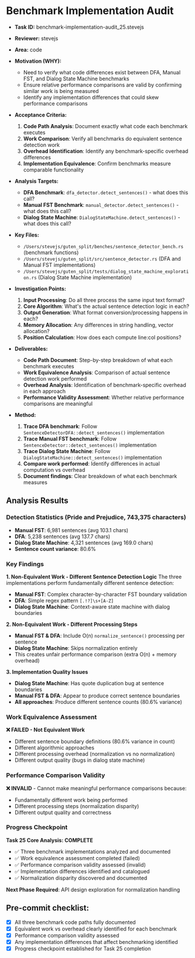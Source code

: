 # Benchmark Implementation Audit

* **Task ID:** benchmark-implementation-audit_25.stevejs
* **Reviewer:** stevejs
* **Area:** code
* **Motivation (WHY):**
  - Need to verify what code differences exist between DFA, Manual FST, and Dialog State Machine benchmarks
  - Ensure relative performance comparisons are valid by confirming similar work is being measured
  - Identify any implementation differences that could skew performance comparisons

* **Acceptance Criteria:**
  1. **Code Path Analysis**: Document exactly what code each benchmark executes
  2. **Work Comparison**: Verify all benchmarks do equivalent sentence detection work
  3. **Overhead Identification**: Identify any benchmark-specific overhead differences
  4. **Implementation Equivalence**: Confirm benchmarks measure comparable functionality

* **Analysis Targets:**
  - **DFA Benchmark**: `dfa_detector.detect_sentences()` - what does this call?
  - **Manual FST Benchmark**: `manual_detector.detect_sentences()` - what does this call?  
  - **Dialog State Machine**: `DialogStateMachine.detect_sentences()` - what does this call?

* **Key Files:**
  - `/Users/stevejs/guten_split/benches/sentence_detector_bench.rs` (benchmark functions)
  - `/Users/stevejs/guten_split/src/sentence_detector.rs` (DFA and Manual FST implementations)
  - `/Users/stevejs/guten_split/tests/dialog_state_machine_exploration.rs` (Dialog State Machine implementation)

* **Investigation Points:**
  1. **Input Processing**: Do all three process the same input text format?
  2. **Core Algorithm**: What's the actual sentence detection logic in each?
  3. **Output Generation**: What format conversion/processing happens in each?
  4. **Memory Allocation**: Any differences in string handling, vector allocation?
  5. **Position Calculation**: How does each compute line:col positions?

* **Deliverables:**
  - **Code Path Document**: Step-by-step breakdown of what each benchmark executes
  - **Work Equivalence Analysis**: Comparison of actual sentence detection work performed
  - **Overhead Analysis**: Identification of benchmark-specific overhead in each approach
  - **Performance Validity Assessment**: Whether relative performance comparisons are meaningful

* **Method:**
  1. **Trace DFA benchmark**: Follow `SentenceDetectorDFA::detect_sentences()` implementation
  2. **Trace Manual FST benchmark**: Follow `SentenceDetector::detect_sentences()` implementation
  3. **Trace Dialog State Machine**: Follow `DialogStateMachine::detect_sentences()` implementation
  4. **Compare work performed**: Identify differences in actual computation vs overhead
  5. **Document findings**: Clear breakdown of what each benchmark measures

## Analysis Results

### Detection Statistics (Pride and Prejudice, 743,375 characters)
- **Manual FST**: 6,981 sentences (avg 103.1 chars)
- **DFA**: 5,238 sentences (avg 137.7 chars)  
- **Dialog State Machine**: 4,321 sentences (avg 169.0 chars)
- **Sentence count variance**: 80.6%

### Key Findings

**1. Non-Equivalent Work - Different Sentence Detection Logic**
The three implementations perform fundamentally different sentence detection:
- **Manual FST**: Complex character-by-character FST boundary validation
- **DFA**: Simple regex pattern `[.!?]\s+[A-Z]` 
- **Dialog State Machine**: Context-aware state machine with dialog boundaries

**2. Non-Equivalent Work - Different Processing Steps**
- **Manual FST & DFA**: Include O(n) `normalize_sentence()` processing per sentence
- **Dialog State Machine**: Skips normalization entirely
- This creates unfair performance comparison (extra O(n) + memory overhead)

**3. Implementation Quality Issues**
- **Dialog State Machine**: Has quote duplication bug at sentence boundaries
- **Manual FST & DFA**: Appear to produce correct sentence boundaries
- **All approaches**: Produce different sentence counts (80.6% variance)

### Work Equivalence Assessment
**❌ FAILED - Not Equivalent Work**
- Different sentence boundary definitions (80.6% variance in count)
- Different algorithmic approaches
- Different processing overhead (normalization vs no normalization)
- Different output quality (bugs in dialog state machine)

### Performance Comparison Validity
**❌ INVALID** - Cannot make meaningful performance comparisons because:
- Fundamentally different work being performed
- Different processing steps (normalization disparity)
- Different output quality and correctness

### Progress Checkpoint
**Task 25 Core Analysis: COMPLETE**
- ✅ Three benchmark implementations analyzed and documented
- ✅ Work equivalence assessment completed (failed)
- ✅ Performance comparison validity assessed (invalid)
- ✅ Implementation differences identified and catalogued
- ✅ Normalization disparity discovered and documented

**Next Phase Required**: API design exploration for normalization handling

## Pre-commit checklist:
- [x] All three benchmark code paths fully documented
- [x] Equivalent work vs overhead clearly identified for each benchmark
- [x] Performance comparison validity assessed
- [x] Any implementation differences that affect benchmarking identified
- [x] Progress checkpoint established for Task 25 completion